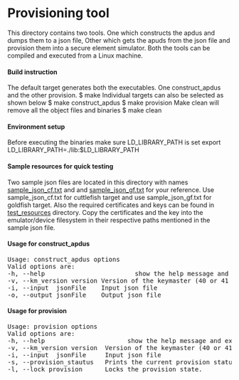 # Provisioning tool
This directory contains two tools. One which constructs the apdus and dumps them to a json file, Other which gets the apuds from the json file and provision them into a secure element simulator. Both the tools can be compiled and executed from a Linux machine.

#### Build instruction
The default target generates both the executables. One construct_apdus and the other provision.
$ make
Individual targets can also be selected as shown below
$ make construct_apdus
$ make provision
Make clean will remove all the object files and binaries
$ make clean

#### Environment setup
Before executing the binaries make sure LD_LIBRARY_PATH is set
export LD_LIBRARY_PATH=./lib:$LD_LIBRARY_PATH

#### Sample resources for quick testing
Two sample json files are located in this directory with names
[sample_json_cf.txt](sample_json_cf.txt) and and [sample_json_gf.txt](sample_json_gf.txt)
for your reference. Use sample_json_cf.txt for cuttlefish target and use
sample_json_gf.txt for goldfish target. Also the required certificates and
keys can be found in [test_resources](test_resources) directory. Copy the
certificates and the key into the emulator/device filesystem in their respective
paths mentioned in the sample json file.

#### Usage for construct_apdus
<pre>
Usage: construct_apdus options
Valid options are:
-h, --help                        show the help message and exit.
-v, --km_version version Version of the keymaster (40 or 41 for respective keymaster version; 100 for keymint)
-i, --input  jsonFile	 Input json file
-o, --output jsonFile 	 Output json file
</pre>

#### Usage for provision
<pre>
Usage: provision options
Valid options are:
-h, --help                      show the help message and exit.
-v, --km_version version  Version of the keymaster (40 or 41 for respective keymaster versions; 100 for keymint)
-i, --input  jsonFile 	  Input json file 
-s, --provision_stautus   Prints the current provision status.
-l, --lock_provision      Locks the provision state.
</pre>
